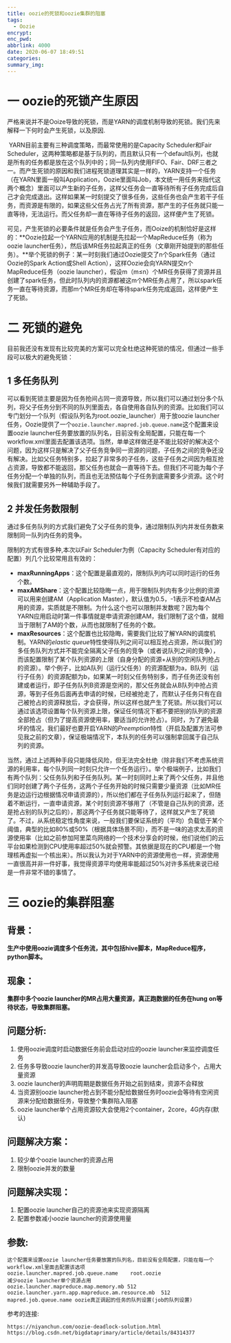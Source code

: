 ```yaml
---
title: oozie的死锁和oozie集群的阻塞
tags:
  - Oozie
encrypt: 
enc_pwd: 
abbrlink: 4000
date: 2020-06-07 18:49:51
categories:
summary_img:
---
```


# 一 oozie的死锁产生原因

​			严格来说并不是Ooize导致的死锁，而是YARN的调度机制导致的死锁。我们先来解释一下何时会产生死锁，以及原因.

​		YARN目前主要有三种调度策略，而最常使用的是Capacity Scheduler和Fair Scheduler，这两种策略都是基于队列的，而且默认只有一个default队列，也就是所有的任务都是放在这个队列中的；同一队列内使用FIFO、Fair、DRF三者之一。而产生死锁的原因和我们进程死锁道理其实是一样的，YARN支持一个任务（在YARN里面一般叫Application，Oozie里面叫Job，本文统一用任务来指代这两个概念）里面可以产生新的子任务，这样父任务会一直等待所有子任务完成后自己才会完成退出。这样如果某一时刻提交了很多任务，这些任务也会产生若干子任务，而资源是有限的，如果这些父任务占光了所有资源，那产生的子任务就只能一直等待，无法运行。而父任务却一直在等待子任务的返回，这样便产生了死锁。

​		可见，产生死锁的必要条件就是任务会产生子任务，而Ooize的机制恰好是这样的：**Oozie拉起一个YARN应用的机制是先拉起一个MapReduce任务（称为oozie launcher任务），然后该MR任务拉起真正的任务（文章刚开始提到的那些任务）。**举个死锁的例子：某一时刻我们通过Oozie提交了n个Spark任务（通过Oozie的Spark Action或Shell Action），这样Oozie会向YARN提交n个MapReduce任务（oozie launcher），假设m（m≤n）个MR任务获得了资源并且创建了spark任务，但此时队列内的资源都被这m个MR任务占用了，所以spark任务一直在等待资源，而那m个MR任务却在等待spark任务完成返回，这样便产生了死锁。

# 二 死锁的避免

​			目前我还没有发现有比较完美的方案可以完全杜绝这种死锁的情况，但通过一些手段可以极大的避免死锁：

## 1 多任务队列

​			可以看到死锁主要是因为任务抢间占同一资源导致，所以我们可以通过划分多个队列，将父子任务分到不同的队列里面去，各自使用各自队列的资源。比如我们可以专门划分一个队列（假设队列名为root.oozie_launcher）用于放oozie launcher任务，Oozie提供了一个`oozie.launcher.mapred.job.queue.name`这个配置来设置oozie launcher任务要放置的队列名，目前没有全局配置，只能在每一个workflow.xml里面去配置该选项。当然，单单这样做还是不能比较好的解决这个问题，因为这样只是解决了父子任务竞争同一资源的问题，子任务之间的竞争还没有解决。比如父任务特别多，拉起了非常多的子任务，这些子任务之间因为相互抢占资源，导致都不能返回，那父任务也就会一直等待下去。但我们不可能为每个子任务分配一个单独的队列，而且也无法预估每个子任务到底需要多少资源。这个时候我们就需要另外一种辅助手段了。

## 2 并发任务数限制

​		通过多任务队列的方式我们避免了父子任务的竞争，通过限制队列内并发任务数来限制同一队列内任务的竞争。

限制的方式有很多种,本次以Fair Scheduler为例（Capacity Scheduler有对应的配置）列几个比较常用且有效的：

- **maxRunningApps**：这个配置是最直观的，限制队列内可以同时运行的任务个数。
- **maxAMShare**：这个配置比较隐晦一点，用于限制队列内有多少比例的资源可以用来创建AM（Application Master），默认值为0.5，-1表示不检查AM占用的资源，实质就是不限制。为什么这个也可以限制并发数呢？因为每个YARN应用启动时第一件事情就是申请资源创建AM，我们限制了这个值，就相当于限制了AM的个数，从而也就限制了任务的个数。
- **maxResources**：这个配置也比较隐晦，需要我们比较了解YARN的调度机制。YARN的*elastic queue*特性使得队列之间可以相互抢占资源，所以我们的多任务队列方式并不能完全隔离父子任务的竞争（或者说队列之间的竞争），而该配置限制了某个队列资源的上限（自身分配的资源+从别的空闲队列抢占的资源）。举个例子，比如A队列（运行父任务）的资源配额为a，B队列（运行子任务）的资源配额为b，如果某一时刻父任务特别多，而子任务还没有创建或者运行，即子任务队列B资源是空闲的，那父任务就会从B队列中抢占资源，等到子任务后面再去申请的时候，已经被抢走了，而默认子任务只有在自己被抢占的资源释放后，才会获得，所以这样也就产生了死锁。所以我们可以通过该选项设置每个队列资源上限，保证任何情况下都不要把别的队列的资源全部抢占（但为了提高资源使用率，要适当的允许抢占）。同时，为了避免最坏的情况，我们最好也要开启YARN的*Preemption*特性（开启及配置方法可参见我之前的文章），保证极端情况下，本队列的任务可以强制拿回属于自己队列的资源。

当然，通过上述两种手段只能降低风险，但无法完全杜绝（除非我们不考虑系统资源的利用率，每个队列同一时刻只允许一个任务运行）。举个极端例子，比如我们有两个队列：父任务队列和子任务队列。某一时刻同时上来了两个父任务，并且他们同时创建了两个子任务，这两个子任务开始的时候只需要少量资源（比如MR任务是边运行边根据情况申请资源的），所以他们都在子任务队列运行起来了，但随着不断运行，一直申请资源，某个时刻资源不够用了（不管是自己队列的资源，还是抢占别的队列之后的），那这两个子任务就只能等待了，这样就又产生了死锁了。不过，从系统稳定性角度来说，一般我们要保证系统的（平均）负载低于某个阈值，典型的比如80%或50%（根据具体场景不同），而不是一味的追求太高的资源使用率（比如之前参加阿里菜鸟网络的一个技术分享会的时候，他们说他们的云平台如果检测到CPU使用率超过50%就会预警。其依据是现在的CPU都是一个物理核再虚拟一个核出来）。所以我认为对于YARN中的资源使用也一样，资源使用一直很高并非一件好事，我觉得资源平均使用率能超过50%对许多系统来说已经是一件非常不错的事情了。

# 三 oozie的集群阻塞

## **背景：**

**生产中使用oozie调度多个任务流，其中包括hive脚本，MapReduce程序，python脚本。**

## **现象：**

**集群中多个oozie launcher的MR占用大量资源，真正跑数据的任务在hung on等待状态，导致集群阻塞。**

## 问题分析:

1. 使用oozie调度时启动数据任务前会启动对应的oozie launcher来监控调度任务
2. 任务多导致oozie launcher的并发高导致oozie launcher会启动多个，占用大量资源
3. oozie launcher的声明周期是数据任务开始之前到结束，资源不会释放
4. 当资源别oozie launcher抢占到不能分配给数据任务时oozie会等待有空闲资源来分配给数据任务，导致整个集群陷入阻塞
5. oozie launcher单个占用资源较大会使用2个container，2core，4G内存(默认)

## 问题解决方案：

1. 较少单个oozie launcher的资源占用
2. 限制oozie并发的数量

## 问题解决实现：

1. 配置oozie launcher自己的资源池来实现资源隔离
2. 配置参数减小oozie launcher的资源使用量

## 参数:

```
这个配置来设置oozie launcher任务要放置的队列名，目前没有全局配置，只能在每一个workflow.xml里面去配置该选项
oozie.launcher.mapred.job.queue.name    root.oozie
减少oozie launcher单个资源占用
oozie.launcher.mapreduce.map.memory.mb 512
oozie.launcher.yarn.app.mapreduce.am.resource.mb  512
mapred.job.queue.name oozie真正调起的任务的队列设置(job的队列设置)
```

参考的连接:

```http
https://niyanchun.com/oozie-deadlock-solution.html
https://blog.csdn.net/bigdataprimary/article/details/84314377
```



